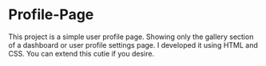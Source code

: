 # Profile-Page
This project is a simple user profile page. Showing only the gallery section of a dashboard or user profile settings page.
I developed it using HTML and CSS.
You can extend this cutie if you desire.

